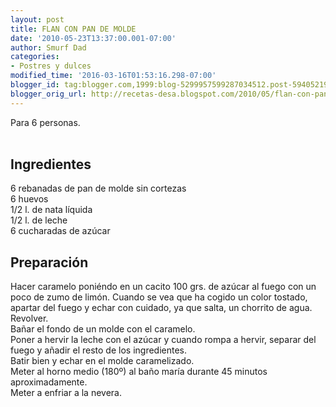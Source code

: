 ```yaml
---
layout: post
title: FLAN CON PAN DE MOLDE
date: '2010-05-23T13:37:00.001-07:00'
author: Smurf Dad
categories:
- Postres y dulces
modified_time: '2016-03-16T01:53:16.298-07:00'
blogger_id: tag:blogger.com,1999:blog-5299957599287034512.post-5940521926451564738
blogger_orig_url: http://recetas-desa.blogspot.com/2010/05/flan-con-pan-de-molde.html
---
```


Para 6 personas.<br /><a name='more'></a><br /><h2>Ingredientes</h2><p>6 rebanadas de pan de molde sin cortezas<br />6 huevos<br />1/2 l. de nata l&iacute;quida<br />1/2 l. de leche<br />6 cucharadas de az&uacute;car</p><h2>Preparaci&oacute;n</h2><p>Hacer caramelo poni&eacute;ndo en un cacito 100 grs. de az&uacute;car al fuego con un poco de zumo de lim&oacute;n. Cuando se vea que ha cogido un color tostado, apartar del fuego y echar con cuidado, ya que salta, un chorrito de agua. Revolver.<br />Ba&ntilde;ar el fondo de un molde con el caramelo.<br />Poner a hervir la leche con el az&uacute;car y cuando rompa a hervir, separar del fuego y a&ntilde;adir el resto de los ingredientes.<br />Batir bien y echar en el molde caramelizado.<br />Meter al horno medio (180&ordm;) al ba&ntilde;o mar&iacute;a durante 45 minutos aproximadamente.<br />Meter a enfriar a la nevera.</p>
